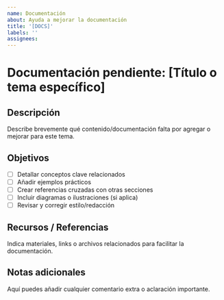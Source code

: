 ```yaml
---
name: Documentación
about: Ayuda a mejorar la documentación
title: '[DOCS]'
labels: ''
assignees:
---
```


# Documentación pendiente: [Título o tema específico]

## Descripción

Describe brevemente qué contenido/documentación falta por agregar o mejorar para este tema.

## Objetivos

- [ ] Detallar conceptos clave relacionados
- [ ] Añadir ejemplos prácticos
- [ ] Crear referencias cruzadas con otras secciones
- [ ] Incluir diagramas o ilustraciones (si aplica)
- [ ] Revisar y corregir estilo/redacción

## Recursos / Referencias

Indica materiales, links o archivos relacionados para facilitar la documentación.

## Notas adicionales

Aquí puedes añadir cualquier comentario extra o aclaración importante.
